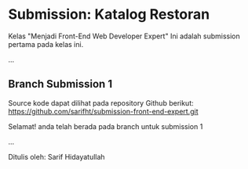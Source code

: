 # Submission: Katalog Restoran

Kelas "Menjadi Front-End Web Developer Expert"
Ini adalah submission pertama pada kelas ini.

...

## Branch Submission 1

Source kode dapat dilihat pada repository Github berikut:
https://github.com/sarifht/submission-front-end-expert.git

Selamat! anda telah berada pada branch untuk submission 1

...

Ditulis oleh: Sarif Hidayatullah
